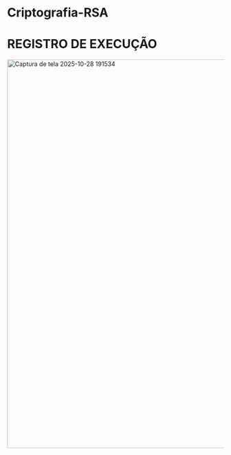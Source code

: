 # Criptografia-RSA
<h1>REGISTRO DE EXECUÇÃO</h1>
<img width="1900" height="905" alt="Captura de tela 2025-10-28 191534" src="https://github.com/user-attachments/assets/9d14a1cf-8ac4-49b7-a66b-86bf5244e2dd" />
